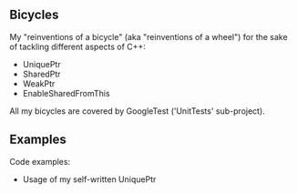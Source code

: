 ## Bicycles
My "reinventions of a bicycle" (aka "reinventions of a wheel") for the sake of tackling different aspects of C++:
* UniquePtr
* SharedPtr
* WeakPtr
* EnableSharedFromThis

All my bicycles are covered by GoogleTest ('UnitTests' sub-project). 

## Examples
Code examples:
* Usage of my self-written UniquePtr
